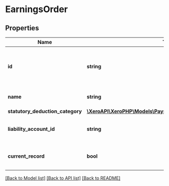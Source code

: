 # EarningsOrder

## Properties
Name | Type | Description | Notes
------------ | ------------- | ------------- | -------------
**id** | **string** | Xero unique identifier for an earning rate | [optional] 
**name** | **string** | Name of the earning order | 
**statutory_deduction_category** | [**\XeroAPI\XeroPHP\Models\PayrollUk\StatutoryDeductionCategory**](StatutoryDeductionCategory.md) |  | [optional] 
**liability_account_id** | **string** | Xero identifier for Liability Account | [optional] 
**current_record** | **bool** | Identifier of a record is active or not. | [optional] [default to true]

[[Back to Model list]](../README.md#documentation-for-models) [[Back to API list]](../README.md#documentation-for-api-endpoints) [[Back to README]](../README.md)


